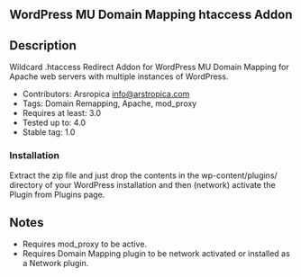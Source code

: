 ## WordPress MU Domain Mapping htaccess Addon

## Description
Wildcard .htaccess Redirect Addon for WordPress MU Domain Mapping for Apache web servers with multiple instances of WordPress.

- Contributors: Arsropica <info@arstropica.com> 
- Tags: Domain Remapping, Apache, mod_proxy
- Requires at least: 3.0
- Tested up to: 4.0
- Stable tag: 1.0

### Installation
Extract the zip file and just drop the contents in the wp-content/plugins/ directory of your WordPress installation and then (network) activate the Plugin from Plugins page.

## Notes
- Requires mod_proxy to be active.
- Requires Domain Mapping plugin to be network activated or installed as a Network plugin.
